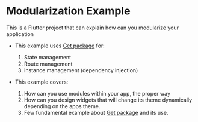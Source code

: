 # Modularization Example

This is a Flutter project that can explain how can you modularize your application 

- This example uses [Get package](https://pub.dev/packages/get) for:

    1. State management
    2. Route management
    3. instance management (dependency injection)


- This example covers:
    
    1. How can you use modules within your app, the proper way
    2. How can you design widgets that will change its theme dynamically depending on the apps theme.
    3. Few fundamental example about [Get package](https://pub.dev/packages/get) and its use.


